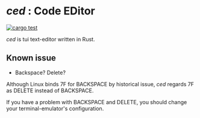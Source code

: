 # *ced* : Code EDitor

[![cargo test](https://github.com/Sharp0802/ced/actions/workflows/cargo-test.yml/badge.svg)](https://github.com/Sharp0802/ced/actions/workflows/cargo-test.yml)

*ced* is tui text-editor written in Rust.

## Known issue

- Backspace? Delete?

Although Linux binds 7F for BACKSPACE by historical issue,
*ced* regards 7F as DELETE instead of BACKSPACE.

If you have a problem with BACKSPACE and DELETE,
you should change your terminal-emulator's configuration.

